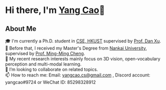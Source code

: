 # Hi there, I'm [Yang Cao](https://yangcaoai.github.io/)👋

## About Me
🎓 I'm currently a Ph.D. student in [CSE, HKUST](https://cse.hkust.edu.hk/) supervised by [Prof. Dan Xu](https://www.danxurgb.net/).  
🔭 Before that, I received my Master's Degree from [Nankai University](https://en.nankai.edu.cn/), supervised by [Prof. Ming-Ming Cheng](https://mmcheng.net/cmm/).  
🌱 My recent research interests mainly focus on 3D vision, open-vocabulary perception and multi-modal learning.  
👯 I’m looking to collaborate on related topics.  
📫 How to reach me: Email: yangcao.cs@gmail.com , Discord account: yangcao#9724 or WeChat ID: 85298328912
